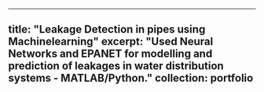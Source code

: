 
---
title: "Leakage Detection in pipes using Machinelearning"
excerpt: "Used Neural Networks and EPANET for modelling and prediction of leakages in water distribution systems - MATLAB/Python."
collection: portfolio
---
